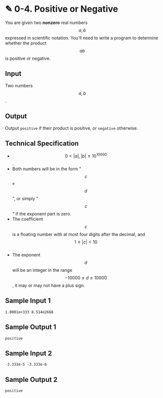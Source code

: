 # ✎ 0-4. Positive or Negative

You are given two __nonzero__ real numbers $$a, b$$ expressed in scientific notation. You'll need to write a program to determine whether the product $$ab$$ is positive or negative.

## Input
Two numbers $$a, b$$.

## Output

Output `positive` if their product is positive, or `negative` otherwise.

## Technical Specification

* $$0 < |a|, |b| \le 10^{10000}$$.
* Both numbers will be in the form "$$c$$`e`$$d$$", or simply "$$c$$" if the exponent part is zero.
* The coefficient $$c$$ is a floating number with at most four digits after the decimal, and $$1\le |c|<10$$.
* The exponent $$d$$ will be an integer in the range $$-10000\le d\le 10000$$, it may or may not have a plus sign.

## Sample Input 1

```
1.0001e+333 8.514e2668
```

## Sample Output 1

```
positive
```

## Sample Input 2
```
-3.333e-5 -3.333e-6
```

## Sample Output 2
```
positive
```